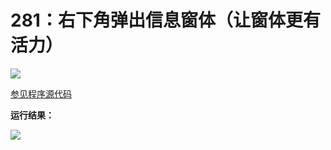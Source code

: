 # 281：右下角弹出信息窗体（让窗体更有活力）

<img src="http://image.renkaigis.com/keepcoding/2018012101.png">

<a href="https://github.com/renkaigis/KeepCoding/tree/master/2018/01/21" target="_blank">参见程序源代码</a>

**运行结果：**

<img src="http://image.renkaigis.com/keepcoding/2018012102.png">